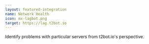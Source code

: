 ```yaml
---
layout: featured-integration
name: Network Health
icon: mx-lagbot.png
target: https://lag.t2bot.io
---
```


Identify problems with particular servers from t2bot.io's perspective.

